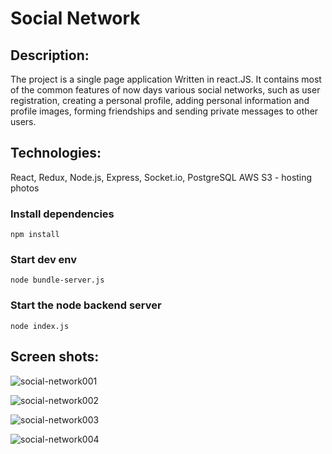 # Social Network

## Description:
The project is a single page application Written in react.JS.
It contains most of the common features of now days various social networks, such as user registration, creating a personal profile, adding personal information and profile images, forming friendships and sending private messages to other users.

## Technologies:

React, Redux, Node.js, Express, Socket.io, PostgreSQL AWS S3 - hosting photos

### Install dependencies

    npm install

### Start dev env

    node bundle-server.js

### Start the node backend server

    node index.js

## Screen shots:

![social-network001](https://user-images.githubusercontent.com/49070258/63020906-9a574980-be9f-11e9-97fb-5821d32a0ab4.PNG)

![social-network002](https://user-images.githubusercontent.com/49070258/63020775-4cdadc80-be9f-11e9-9e3f-f459406c03f1.PNG)

![social-network003](https://user-images.githubusercontent.com/49070258/63020927-aa6f2900-be9f-11e9-9af7-1f39e86d4d2b.PNG)

![social-network004](https://user-images.githubusercontent.com/49070258/63020929-ac38ec80-be9f-11e9-982b-09097d299404.PNG)

